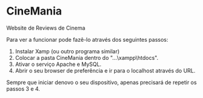# CineMania
Website de Reviews de Cinema

Para ver a funcionar pode fazê-lo através dos seguintes passos:
1. Instalar Xamp (ou outro programa similar) 
2. Colocar a pasta CineMania dentro do "...\xampp\htdocs".
3. Ativar o serviço Apache e MySQL.
4. Abrir o seu browser de preferência e ir para o localhost através do URL.

Sempre que iniciar denovo o seu dispositivo, apenas precisará de repetir os passos 3 e 4.
